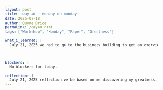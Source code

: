 ```yaml
---
layout: post
title: "Day 40 – Monday oh Monday"
date: 2025-07-18
author: Quyme Brice
permalink: /day40.html
tags: ["Workshop", "Monday", "Paper", "Greatness"]

what_i_learned: |
  July 21, 2025 we had to go to the business building to get an overview of how we will finish up the program. First we talked about our elevator pitch then the final paper. The elevator pitch has to be 90 seconds and be very exciting. For the final paper we must use Overleaf and the given format. We got an idea today of how to use it and enter information. Once we got back to the lab we work on our paper. We split the paper into different section for people to work on. 

  

blockers: |
  No blockers for today.

reflection: |
  July 21, 2025 reflection we be based on me discovering my greatness. I came a long way to see what I can overcome. It been a lot of information to process. I been trying my best and will continue to do so. It been a long, fun, and intense summer. I want this to be an amazing great year.
---
```

